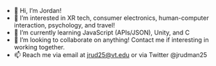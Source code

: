 - 👋 Hi, I’m Jordan!
- 👀 I’m interested in XR tech, consumer electronics, human-computer interaction, psychology, and travel!
- 🌱 I’m currently learning JavaScript (APIs/JSON), Unity, and C
- 💞️ I’m looking to collaborate on anything! Contact me if interesting in working together.
- 📫 Reach me via email at jrud25@vt.edu or via Twitter @jrudman25

<!---
jrudman25/jrudman25 is a ✨ special ✨ repository because its `README.md` (this file) appears on your GitHub profile.
You can click the Preview link to take a look at your changes.
--->
